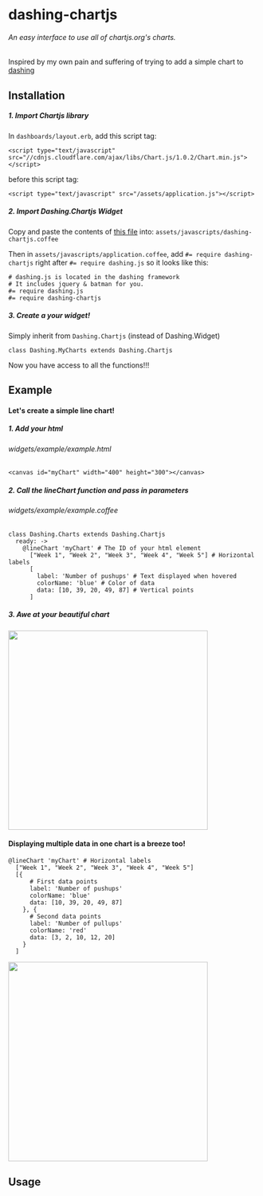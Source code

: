 # dashing-chartjs

###### An easy interface to use all of chartjs.org's charts.

Inspired by my own pain and suffering of trying to add a simple chart to [dashing](http://dashing.io)

## Installation
##### 1. Import Chartjs library
In `dashboards/layout.erb`, add this script tag:

`<script type="text/javascript" src="//cdnjs.cloudflare.com/ajax/libs/Chart.js/1.0.2/Chart.min.js"></script>`

before this script tag:

`<script type="text/javascript" src="/assets/application.js"></script>`

##### 2. Import Dashing.Chartjs Widget

Copy and paste the contents of [this file](https://raw.githubusercontent.com/tywhang/dashing-chartjs/master/dashing-chartjs.js.coffee) into: `assets/javascripts/dashing-chartjs.coffee`

Then in `assets/javascripts/application.coffee`, add `#= require dashing-chartjs` right after `#= require dashing.js` so it looks like this:

```
# dashing.js is located in the dashing framework
# It includes jquery & batman for you.
#= require dashing.js
#= require dashing-chartjs
```

##### 3. Create a your widget!
Simply inherit from `Dashing.Chartjs` (instead of Dashing.Widget)

```
class Dashing.MyCharts extends Dashing.Chartjs
```

Now you have access to all the functions!!!

## Example
#### Let's create a simple line chart!

##### 1. Add your html
###### widgets/example/example.html
`<canvas id="myChart" width="400" height="300"></canvas>`

##### 2. Call the lineChart function and pass in parameters
###### widgets/example/example.coffee
```
class Dashing.Charts extends Dashing.Chartjs
  ready: ->
    @lineChart 'myChart' # The ID of your html element
      ["Week 1", "Week 2", "Week 3", "Week 4", "Week 5"] # Horizontal labels
      [
        label: 'Number of pushups' # Text displayed when hovered
        colorName: 'blue' # Color of data
        data: [10, 39, 20, 49, 87] # Vertical points
      ]
```

##### 3. Awe at your beautiful chart
<div><img src="http://i.imgur.com/VJDvbwV.png" width="400"></div>

#### Displaying multiple data in one chart is a breeze too!
```
@lineChart 'myChart' # Horizontal labels
  ["Week 1", "Week 2", "Week 3", "Week 4", "Week 5"]
  [{
      # First data points
      label: 'Number of pushups'
      colorName: 'blue'
      data: [10, 39, 20, 49, 87]
    }, {
      # Second data points
      label: 'Number of pullups'
      colorName: 'red'
      data: [3, 2, 10, 12, 20]
    }
  ]
```
<div><img src="http://i.imgur.com/mWlAndA.png" width="400"></div>


## Usage

